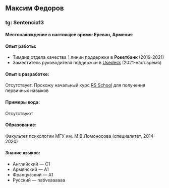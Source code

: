 ## Максим Федоров
### tg: Sentencia13
#### Местонахождение в настоящее время: Ереван, Армения

#### Опыт работы:
* Тимдид отдела качества 1 линии поддержки в **Рокетбанк** (2019-2021)
* Заместитель руководителя поддержки в [Usedesk](https://usedesk.ru/) (2021-наст.время)

#### Опыт в разработке:
Отсутствует. Прохожу начальный курс [RS School](https://rs.school/) для получения первичных навыков

#### Примеры кода:
Отсутствуют

#### Образование:
Факультет психологии МГУ им. М.В.Ломоносова (специалитет, 2014-2020)

#### Знание языков:
* Английский — C1
* Армянский — A1
* Французский — A1
* Русский — nativeaaaaaa